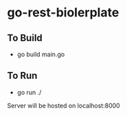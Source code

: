 # go-rest-biolerplate


## To Build

- go build main.go


## To Run

- go run ./

Server will be hosted on localhost:8000
